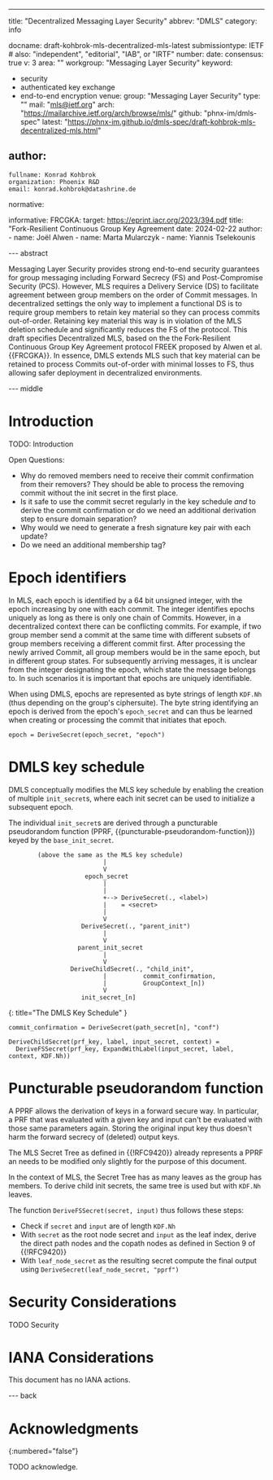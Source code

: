 ---
title: "Decentralized Messaging Layer Security"
abbrev: "DMLS"
category: info

docname: draft-kohbrok-mls-decentralized-mls-latest
submissiontype: IETF  # also: "independent", "editorial", "IAB", or "IRTF"
number:
date:
consensus: true
v: 3
area: ""
workgroup: "Messaging Layer Security"
keyword:
 - security
 - authenticated key exchange
 - end-to-end encryption
venue:
  group: "Messaging Layer Security"
  type: ""
  mail: "mls@ietf.org"
  arch: "https://mailarchive.ietf.org/arch/browse/mls/"
  github: "phnx-im/dmls-spec"
  latest: "https://phnx-im.github.io/dmls-spec/draft-kohbrok-mls-decentralized-mls.html"

author:
 -
    fullname: Konrad Kohbrok
    organization: Phoenix R&D
    email: konrad.kohbrok@datashrine.de

normative:

informative:
  FRCGKA:
    target: https://eprint.iacr.org/2023/394.pdf
    title: "Fork-Resilient Continuous Group Key Agreement
    date: 2024-02-22
    author:
      - name: Joël Alwen
      - name: Marta Mularczyk
      - name: Yiannis Tselekounis


--- abstract

Messaging Layer Security provides strong end-to-end security guarantees for
group messaging including Forward Secrecy (FS) and Post-Compromise Security
(PCS). However, MLS requires a Delivery Service (DS) to facilitate agreement
between group members on the order of Commit messages. In decentralized settings
the only way to implement a functional DS is to require group members to retain
key material so they can process commits out-of-order. Retaining key material
this way is in violation of the MLS deletion schedule and significantly reduces
the FS of the protocol. This draft specifies Decentralized MLS, based on the the
Fork-Resilient Continuous Group Key Agreement protocol FREEK proposed by Alwen
et al. {{FRCGKA}}. In essence, DMLS extends MLS such that key material can be
retained to process Commits out-of-order with minimal losses to FS, thus
allowing safer deployment in decentralized environments.

--- middle

# Introduction

TODO: Introduction

Open Questions:
- Why do removed members need to receive their commit confirmation from their
  removers? They should be able to process the removing commit without the init
  secret in the first place.
- Is it safe to use the commit secret regularly in the key schedule _and_ to
  derive the commit confirmation or do we need an additional derivation step to
  ensure domain separation?
- Why would we need to generate a fresh signature key pair with each update?
- Do we need an additional membership tag?

# Epoch identifiers

In MLS, each epoch is identified by a 64 bit unsigned integer, with the epoch
increasing by one with each commit. The integer identifies epochs uniquely as
long as there is only one chain of Commits. However, in a decentralized context
there can be conflicting commits. For example, if two group member send a commit
at the same time with different subsets of group members receiving a different
commit first. After processing the newly arrived Commit, all group members would
be in the same epoch, but in different group states. For subsequently arriving
messages, it is unclear from the integer designating the epoch, which state the
message belongs to. In such scenarios it is important that epochs are uniquely
identifiable.

When using DMLS, epochs are represented as byte strings of length `KDF.Nh` (thus
depending on the group's ciphersuite). The byte string identifying an epoch is
derived from the epoch's `epoch_secret` and can thus be learned when creating or
processing the commit that initiates that epoch.

```pseudocode
epoch = DeriveSecret(epoch_secret, "epoch")
```

# DMLS key schedule

DMLS conceptually modifies the MLS key schedule by enabling the creation of
multiple `init_secret`s, where each init secret can be used to initialize a
subsequent epoch.

The individual `init_secret`s are derived through a puncturable pseudorandom
function (PPRF, {{puncturable-pseudorandom-function}}) keyed by the
`base_init_secret`.

~~~ aasvg
        (above the same as the MLS key schedule)
                          |
                          V
                     epoch_secret
                          |
                          |
                          +--> DeriveSecret(., <label>)
                          |    = <secret>
                          |
                          V
                    DeriveSecret(., "parent_init")
                          |
                          V
                   parent_init_secret
                          |
                          V
                 DeriveChildSecret(., "child_init", 
                          |          commit_confirmation, 
                          |          GroupContext_[n])
                          V
                    init_secret_[n]
~~~
{: title="The DMLS Key Schedule" }

~~~ pseudocode
commit_confirmation = DeriveSecret(path_secret[n], "conf")

DeriveChildSecret(prf_key, label, input_secret, context) = 
  DeriveFSSecret(prf_key, ExpandWithLabel(input_secret, label, context, KDF.Nh))
~~~

# Puncturable pseudorandom function

A PPRF allows the derivation of keys in a forward secure way. In particular, a
PRF that was evaluated with a given key and input can't be evaluated with those
same parameters again. Storing the original input key thus doesn't harm the
forward secrecy of (deleted) output keys.

The MLS Secret Tree as defined in {{!RFC9420}} already represents a PPRF an
needs to be modified only slightly for the purpose of this document.

In the context of MLS, the Secret Tree has as many leaves as the group has
members. To derive child init secrets, the same tree is used but with `KDF.Nh`
leaves.

The function `DeriveFSSecret(secret, input)` thus follows these steps:

- Check if `secret` and `input` are of length `KDF.Nh`
- With `secret` as the root node secret and `input` as the leaf index, derive
  the direct path nodes and the copath nodes as defined in Section 9 of
  {{!RFC9420}}
- With `leaf_node_secret` as the resulting secret compute the final output using
  `DeriveSecret(leaf_node_secret, "pprf")`

# Security Considerations

TODO Security


# IANA Considerations

This document has no IANA actions.


--- back

# Acknowledgments
{:numbered="false"}

TODO acknowledge.
